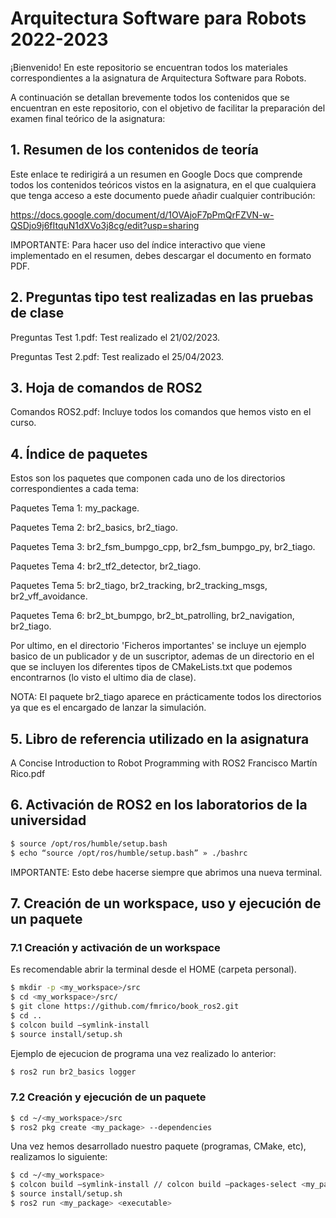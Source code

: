 # Arquitectura Software para Robots 2022-2023

¡Bienvenido! En este repositorio se encuentran todos los materiales correspondientes a la asignatura de Arquitectura Software para Robots.

A continuación se detallan brevemente todos los contenidos que se encuentran en este repositorio, con el objetivo de facilitar la preparación del examen final teórico de la asignatura:

## 1. Resumen de los contenidos de teoría

Este enlace te redirigirá a un resumen en Google Docs que comprende todos los contenidos teóricos vistos en la asignatura, en el que cualquiera que tenga acceso a este documento puede añadir cualquier contribución:

https://docs.google.com/document/d/1OVAjoF7pPmQrFZVN-w-QSDjo9j6fItquN1dXVo3j8cg/edit?usp=sharing

IMPORTANTE: Para hacer uso del índice interactivo que viene implementado en el resumen, debes descargar el documento en formato PDF.

## 2. Preguntas tipo test realizadas en las pruebas de clase

Preguntas Test 1.pdf: Test realizado el 21/02/2023.

Preguntas Test 2.pdf: Test realizado el 25/04/2023.

## 3. Hoja de comandos de ROS2

Comandos ROS2.pdf: Incluye todos los comandos que hemos visto en el curso.

## 4. Índice de paquetes

Estos son los paquetes que componen cada uno de los directorios correspondientes a cada tema:

Paquetes Tema 1: my_package.

Paquetes Tema 2: br2_basics, br2_tiago.

Paquetes Tema 3: br2_fsm_bumpgo_cpp, br2_fsm_bumpgo_py, br2_tiago.

Paquetes Tema 4: br2_tf2_detector, br2_tiago.

Paquetes Tema 5: br2_tiago, br2_tracking, br2_tracking_msgs, br2_vff_avoidance.

Paquetes Tema 6: br2_bt_bumpgo, br2_bt_patrolling, br2_navigation, br2_tiago.

Por ultimo, en el directorio 'Ficheros importantes' se incluye un ejemplo basico de un publicador y de un suscriptor, ademas de un directorio en el que se incluyen los diferentes tipos de CMakeLists.txt que podemos encontrarnos (lo visto el ultimo dia de clase).

NOTA: El paquete br2_tiago aparece en prácticamente todos los directorios ya que es el encargado de lanzar la simulación.

## 5. Libro de referencia utilizado en la asignatura

A Concise Introduction to Robot Programming with ROS2 Francisco Martín Rico.pdf

## 6. Activación de ROS2 en los laboratorios de la universidad

```sh
$ source /opt/ros/humble/setup.bash
$ echo “source /opt/ros/humble/setup.bash” » ./bashrc
```

IMPORTANTE: Esto debe hacerse siempre que abrimos una nueva terminal.

## 7. Creación de un workspace, uso y ejecución de un paquete

### 7.1 Creación y activación de un workspace

Es recomendable abrir la terminal desde el HOME (carpeta personal).

```sh
$ mkdir -p <my_workspace>/src
$ cd <my_workspace>/src/
$ git clone https://github.com/fmrico/book_ros2.git
$ cd ..
$ colcon build –symlink-install
$ source install/setup.sh
```
Ejemplo de ejecucion de programa una vez realizado lo anterior:

```sh
$ ros2 run br2_basics logger
```

### 7.2 Creación y ejecución de un paquete

```sh
$ cd ~/<my_workspace>/src
$ ros2 pkg create <my_package> --dependencies
```

Una vez hemos desarrollado nuestro paquete (programas, CMake, etc), realizamos lo siguiente:

```sh
$ cd ~/<my_workspace>
$ colcon build –symlink-install // colcon build –packages-select <my_package>
$ source install/setup.sh
$ ros2 run <my_package> <executable>
```


